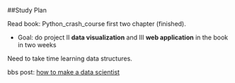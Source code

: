 ##Study Plan

Read book: Python_crash_course first two chapter (finished). 
* Goal: do project II **data visualization** and III **web application** in the book in two weeks

Need to take time learning data structures.

bbs post: [how to make a data scientist] 


[how to make a data scientist]:http://www.1point3acres.com/bbs/thread-76429-1-1.html
